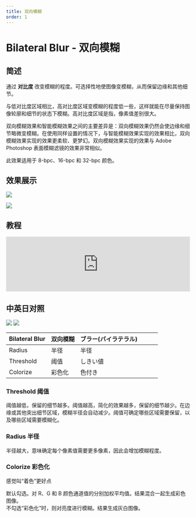 ```yaml
---
title: 双向模糊
order: 1
---
```


# Bilateral Blur - 双向模糊

## 简述

通过 **对比度** 改变模糊的程度。可选择性地使图像变模糊，从而保留边缘和其他细节。

与低对比度区域相比，高对比度区域变模糊的程度低一些，这样就能在尽量保持图像轮廓和细节的状态下模糊。高对比度区域是指，像素值差别很大。

双向模糊效果和智能模糊效果之间的主要差异是：双向模糊效果仍然会使边缘和细节略微变模糊。在使用同样设置的情况下，与智能模糊效果实现的效果相比，双向模糊效果实现的效果更柔软、更梦幻。双向模糊效果实现的效果与
Adobe Photoshop 表面模糊滤镜的效果非常相似。

此效果适用于 8-bpc、16-bpc 和 32-bpc 颜色。

## 效果展示

![](https://mir.yuelili.com/user/AE/effects/ext/image00581.jpg)

![](https://mir.yuelili.com/user/AE/effects/list/Blur-Sharpen-CC_Bilateral_Blur.png)

## 教程

<iframe src="https://player.bilibili.com/player.html?bvid=BV1e34y1X7Vj&page=118&high_quality=1" width="100%" allowfullscreen="allowfullscreen" frameborder="0"></iframe>

## 中英日对照

![](https://mir.yuelili.com/user/AE/effects/AE-Effects-Blur-Sharpen-Bilateral_Blur.png)
![](https://mir.yuelili.com/user/AE/effects/AE-Effects-Blur-Sharpen-Bilateral_Blur_cn.png)

| Bilateral Blur | 双向模糊 | ブラー(バイラテラル) |     |     |     |
| -------------- | -------- | -------------------- | --- | --- | --- |
| Radius         | 半径     | 半径                 |     |     |     |
| Threshold      | 阈值     | しきい値             |     |     |     |
| Colorize       | 彩色化   | 色付き               |     |     |     |

### Threshold 阈值

阈值越低，保留的细节越多。阈值越高，简化的效果越多，保留的细节越少。在边缘或其他突出细节区域，模糊半径会自动减少。阈值可确定哪些区域需要保留，以及哪些区域需要模糊化。

### Radius 半径

半径越大，意味确定每个像素值需要更多像素，因此会增加模糊程度。

### Colorize 彩色化

感觉叫“着色”更好点

默认勾选。对 R、G 和 B 颜色通道值的分别加权平均值。结果混合一起生成彩色图像。  
不勾选“彩色化”时，则对亮度进行模糊。结果生成灰白图像。
